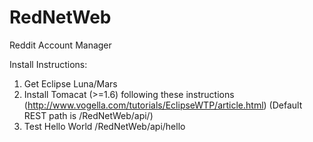 # RedNetWeb
Reddit Account Manager

Install Instructions:
1. Get Eclipse Luna/Mars
2. Install Tomacat (>=1.6) following these instructions (http://www.vogella.com/tutorials/EclipseWTP/article.html)
(Default REST path is /RedNetWeb/api/)
4. Test Hello World /RedNetWeb/api/hello
